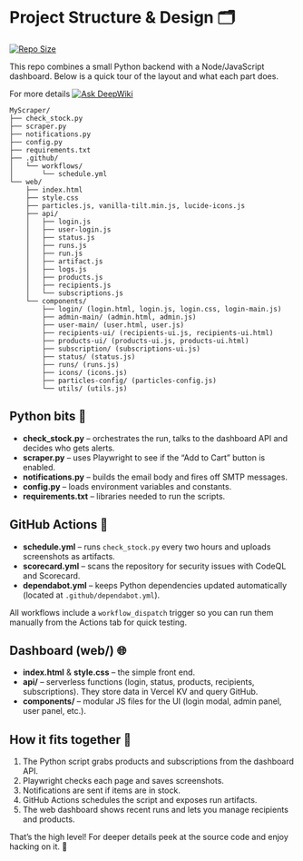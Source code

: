 # Project Structure & Design 🗂️
[![Repo Size](https://img.shields.io/github/repo-size/tyagishubham177/MyScraper)](https://github.com/tyagishubham177/MyScraper)

This repo combines a small Python backend with a Node/JavaScript dashboard. Below is a quick tour of the layout and what each part does.

For more details [![Ask DeepWiki](https://deepwiki.com/badge.svg)](https://deepwiki.com/tyagishubham177/MyScraper)
```
MyScraper/  
├── check_stock.py  
├── scraper.py  
├── notifications.py  
├── config.py  
├── requirements.txt  
├── .github/  
│   └── workflows/  
│       └── schedule.yml  
└── web/  
    ├── index.html  
    ├── style.css  
    ├── particles.js, vanilla-tilt.min.js, lucide-icons.js  
    ├── api/  
    │   ├── login.js  
    │   ├── user-login.js  
    │   ├── status.js  
    │   ├── runs.js  
    │   ├── run.js  
    │   ├── artifact.js  
    │   ├── logs.js  
    │   ├── products.js  
    │   ├── recipients.js  
    │   └── subscriptions.js  
    └── components/  
        ├── login/ (login.html, login.js, login.css, login-main.js)  
        ├── admin-main/ (admin.html, admin.js)  
        ├── user-main/ (user.html, user.js)  
        ├── recipients-ui/ (recipients-ui.js, recipients-ui.html)  
        ├── products-ui/ (products-ui.js, products-ui.html)  
        ├── subscription/ (subscriptions-ui.js)  
        ├── status/ (status.js)  
        ├── runs/ (runs.js)  
        ├── icons/ (icons.js)  
        ├── particles-config/ (particles-config.js)  
        └── utils/ (utils.js)
```

## Python bits 🐍
- **check_stock.py** – orchestrates the run, talks to the dashboard API and decides who gets alerts.
- **scraper.py** – uses Playwright to see if the “Add to Cart” button is enabled.
- **notifications.py** – builds the email body and fires off SMTP messages.
- **config.py** – loads environment variables and constants.
- **requirements.txt** – libraries needed to run the scripts.

## GitHub Actions 🤖
- **schedule.yml** – runs `check_stock.py` every two hours and uploads screenshots as artifacts.
- **scorecard.yml** – scans the repository for security issues with CodeQL and Scorecard.
- **dependabot.yml** – keeps Python dependencies updated automatically (located at `.github/dependabot.yml`).

All workflows include a `workflow_dispatch` trigger so you can run them manually from the Actions tab for quick testing.

## Dashboard (web/) 🌐
- **index.html** & **style.css** – the simple front end.
- **api/** – serverless functions (login, status, products, recipients, subscriptions). They store data in Vercel KV and query GitHub.
- **components/** – modular JS files for the UI (login modal, admin panel, user panel, etc.).

## How it fits together 🔗
1. The Python script grabs products and subscriptions from the dashboard API.
2. Playwright checks each page and saves screenshots.
3. Notifications are sent if items are in stock.
4. GitHub Actions schedules the script and exposes run artifacts.
5. The web dashboard shows recent runs and lets you manage recipients and products.

That’s the high level! For deeper details peek at the source code and enjoy hacking on it. 🚀
